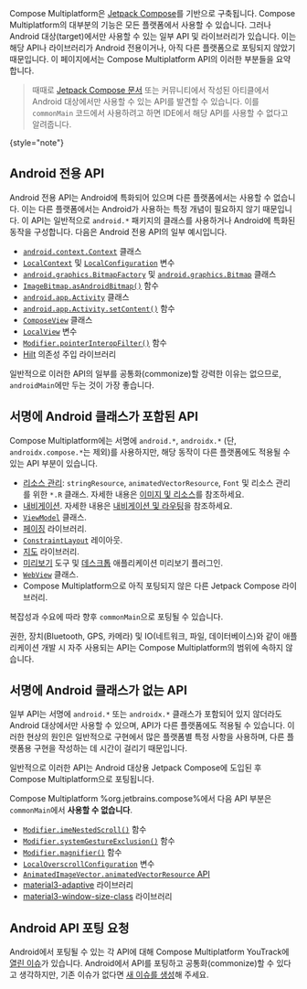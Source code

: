 [//]: # (title: Android 전용 컴포넌트)

Compose Multiplatform은 [Jetpack Compose](https://developer.android.com/jetpack/compose)를 기반으로 구축됩니다. Compose Multiplatform의 대부분의 기능은 모든 플랫폼에서 사용할 수 있습니다. 그러나 Android 대상(target)에서만 사용할 수 있는 일부 API 및 라이브러리가 있습니다. 이는 해당 API나 라이브러리가 Android 전용이거나, 아직 다른 플랫폼으로 포팅되지 않았기 때문입니다. 이 페이지에서는 Compose Multiplatform API의 이러한 부분들을 요약합니다.

> 때때로 [Jetpack Compose 문서](https://developer.android.com/jetpack/compose/documentation) 또는 커뮤니티에서 작성된 아티클에서 Android 대상에서만 사용할 수 있는 API를 발견할 수 있습니다.
> 이를 `commonMain` 코드에서 사용하려고 하면 IDE에서 해당 API를 사용할 수 없다고 알려줍니다.
>
{style="note"}

## Android 전용 API

Android 전용 API는 Android에 특화되어 있으며 다른 플랫폼에서는 사용할 수 없습니다. 이는 다른 플랫폼에서는 Android가 사용하는 특정 개념이 필요하지 않기 때문입니다. 이 API는 일반적으로 `android.*` 패키지의 클래스를 사용하거나 Android에 특화된 동작을 구성합니다. 다음은 Android 전용 API의 일부 예시입니다.

*   [`android.context.Context`](https://developer.android.com/reference/android/content/Context) 클래스
*   [`LocalContext`](https://developer.android.com/reference/kotlin/androidx/compose/ui/platform/package-summary#LocalContext())
    및 [`LocalConfiguration`](https://developer.android.com/reference/kotlin/androidx/compose/ui/platform/package-summary#LocalConfiguration())
    변수
*   [`android.graphics.BitmapFactory`](https://developer.android.com/reference/android/graphics/BitmapFactory)
    및 [`android.graphics.Bitmap`](https://developer.android.com/reference/android/graphics/Bitmap) 클래스
*   [`ImageBitmap.asAndroidBitmap()`](https://developer.android.com/reference/kotlin/androidx/compose/ui/graphics/ImageBitmap#(androidx.compose.ui.graphics.ImageBitmap).asAndroidBitmap())
    함수
*   [`android.app.Activity`](https://developer.android.com/reference/android/app/Activity) 클래스
*   [`android.app.Activity.setContent()`](https://developer.android.com/reference/kotlin/androidx/activity/ComponentActivity#(androidx.activity.ComponentActivity).setContent(androidx.compose.runtime.CompositionContext,kotlin.Function0))
    함수
*   [`ComposeView`](https://developer.android.com/reference/kotlin/androidx/compose/ui/platform/ComposeView)
    클래스
*   [`LocalView`](https://developer.android.com/reference/kotlin/androidx/compose/ui/platform/package-summary#LocalView())
    변수
*   [`Modifier.pointerInteropFilter()`](https://github.com/androidx/androidx/blob/41cb7d5c422180edd89efde4076f9dc724d3a313/compose/ui/ui/src/androidMain/kotlin/androidx/compose/ui/input/pointer/PointerInteropFilter.android.kt)
    함수
*   [Hilt](https://developer.android.com/jetpack/compose/libraries#hilt) 의존성 주입 라이브러리

일반적으로 이러한 API의 일부를 공통화(commonize)할 강력한 이유는 없으므로, `androidMain`에만 두는 것이 가장 좋습니다.

## 서명에 Android 클래스가 포함된 API

Compose Multiplatform에는 서명에 `android.*`, `androidx.*` (단, `androidx.compose.*`는 제외)를 사용하지만, 해당 동작이 다른 플랫폼에도 적용될 수 있는 API 부분이 있습니다.

*   [리소스 관리](https://developer.android.com/jetpack/compose/resources): `stringResource`, `animatedVectorResource`, `Font` 및 리소스 관리를 위한 `*.R` 클래스.
    자세한 내용은 [이미지 및 리소스](compose-multiplatform-resources.md)를 참조하세요.
*   [내비게이션](https://developer.android.com/jetpack/compose/navigation).
    자세한 내용은 [내비게이션 및 라우팅](compose-navigation-routing.md)을 참조하세요.
*   [`ViewModel`](https://developer.android.com/jetpack/compose/libraries#viewmodel) 클래스.
*   [페이징](https://developer.android.com/jetpack/compose/libraries#paging) 라이브러리.
*   [`ConstraintLayout`](https://developer.android.com/reference/androidx/constraintlayout/widget/ConstraintLayout) 레이아웃.
*   [지도](https://developer.android.com/jetpack/compose/libraries#maps) 라이브러리.
*   [미리보기](https://developer.android.com/reference/kotlin/androidx/compose/ui/tooling/preview/package-summary) 도구 및 [데스크톱](https://plugins.jetbrains.com/plugin/16541-compose-multiplatform-ide-support) 애플리케이션 미리보기 플러그인.
*   [`WebView`](https://developer.android.com/reference/android/webkit/WebView) 클래스.
*   Compose Multiplatform으로 아직 포팅되지 않은 다른 Jetpack Compose 라이브러리.

복잡성과 수요에 따라 향후 `commonMain`으로 포팅될 수 있습니다.

권한, 장치(Bluetooth, GPS, 카메라) 및 IO(네트워크, 파일, 데이터베이스)와 같이 애플리케이션 개발 시 자주 사용되는 API는 Compose Multiplatform의 범위에 속하지 않습니다.
<!-- To find alternative solutions, see [Search for Multiplatform libraries](search-libs.md). -->

## 서명에 Android 클래스가 없는 API

일부 API는 서명에 `android.*` 또는 `androidx.*` 클래스가 포함되어 있지 않더라도 Android 대상에서만 사용할 수 있으며, API가 다른 플랫폼에도 적용될 수 있습니다. 이러한 현상의 원인은 일반적으로 구현에서 많은 플랫폼별 특정 사항을 사용하며, 다른 플랫폼용 구현을 작성하는 데 시간이 걸리기 때문입니다.

일반적으로 이러한 API는 Android 대상용 Jetpack Compose에 도입된 후 Compose Multiplatform으로 포팅됩니다.

Compose Multiplatform %org.jetbrains.compose%에서 다음 API 부분은 `commonMain`에서 **사용할 수 없습니다**.

*   [`Modifier.imeNestedScroll()`](https://github.com/androidx/androidx/blob/0e8dd4edd03f6e802303e5325ad11e89292c26c3/compose/foundation/foundation-layout/src/androidMain/kotlin/androidx/compose/foundation/layout/WindowInsetsConnection.android.kt)
    함수
*   [`Modifier.systemGestureExclusion()`](https://github.com/androidx/androidx/blob/0e8dd4edd03f6e802303e5325ad11e89292c26c3/compose/foundation/foundation/src/androidMain/kotlin/androidx/compose/foundation/SystemGestureExclusion.kt)
    함수
*   [`Modifier.magnifier()`](https://github.com/androidx/androidx/blob/41cb7d5c422180edd89efde4076f9dc724d3a313/compose/foundation/foundation/src/androidMain/kotlin/androidx/compose/foundation/Magnifier.kt)
    함수
*   [`LocalOverscrollConfiguration`](https://github.com/androidx/androidx/blob/41cb7d5c422180edd89efde4076f9dc724d3a313/compose/foundation/foundation/src/androidMain/kotlin/androidx/compose/foundation/OverscrollConfiguration.kt)
    변수
*   [`AnimatedImageVector.animatedVectorResource` API](https://developer.android.com/jetpack/compose/resources#animated-vector-drawables)
*   [material3-adaptive](https://developer.android.com/jetpack/androidx/releases/compose-material3-adaptive)
    라이브러리
*   [material3-window-size-class](https://developer.android.com/reference/kotlin/androidx/compose/material3/windowsizeclass/package-summary)
    라이브러리

## Android API 포팅 요청

Android에서 포팅될 수 있는 각 API에 대해 Compose Multiplatform YouTrack에 [열린 이슈](https://youtrack.jetbrains.com/issues/CMP)가 있습니다. Android에서 API를 포팅하고 공통화(commonize)할 수 있다고 생각하지만, 기존 이슈가 없다면 [새 이슈를 생성](https://youtrack.jetbrains.com/newIssue?project=CMP)해 주세요.
